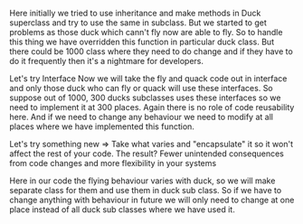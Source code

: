 Here initially we tried to use inheritance and make methods in Duck superclass and try to use the same in subclass.
But we started to get problems as those duck which cann't fly now are able to fly. So to handle this thing we have overridden this function in particular duck class. But there could be 1000 class where they need to do change and if they have to do it frequently then it's a nightmare for developers.

Let's try Interface
Now we will take the fly and quack code out in interface and only those duck who can fly or quack will use these interfaces. So suppose out of 1000, 300 ducks subclasses uses these interfaces so we need to implement it at 300 places. Again there is no role of code reusability here. And if we need to change any behaviour we need to modify at all places where we have implemented this function.


Let's try something new
=> Take what varies and "encapsulate" it so it won't affect the rest of your code.
The result? Fewer unintended consequences from code changes and more flexibility in your systems

Here in our code the flying behaviour varies with duck, so we will make separate class for them and use them in duck sub class. So if we have to change anything with behaviour in future we will only need to change at one place instead of all duck sub classes where we have used it.
